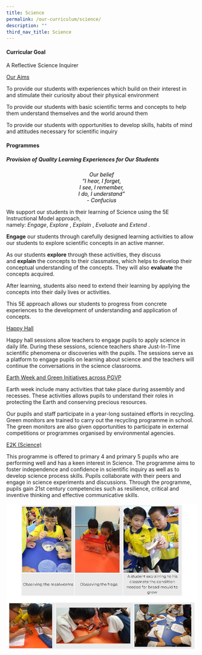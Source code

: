 ```yaml
---
title: Science
permalink: /our-curriculum/science/
description: ""
third_nav_title: Science
---
```

#### Curricular Goal
A Reflective Science Inquirer

<p><u>Our Aims</u></p>

To provide our students with experiences which build on their interest in and stimulate their curiosity about their physical environment

To provide our students with basic scientific terms and concepts to help them understand themselves and the world around them

To provide our students with opportunities to develop skills, habits of mind and attitudes necessary for scientific inquiry

#### Programmes

##### Provision of Quality Learning Experiences for Our Students

<p style="color:black" align="center"><i>Our belief<br>“I hear, I forget,<br>I see, I remember,<br>I do, I understand”<br>- Confucius</i></p>

We support our students in their learning of Science using the 5E Instructional Model approach, namely: _Engage_, _Explore_ , _Explain_ , _Evaluate_ and _Extend_ . 

**Engage** our students through carefully designed learning activities to allow our students to explore scientific concepts in an active manner.

As our students **explore** through these activities, they discuss and **explain** the concepts to their classmates, which helps to develop their conceptual understanding of the concepts. They will also **evaluate** the concepts acquired.

  
After learning, students also need to extend their learning by applying the concepts into their daily lives or activities.


This 5E approach allows our students to progress from concrete experiences to the development of understanding and application of concepts.

<p><u>Happy Hall</u></p>
Happy hall sessions allow teachers to engage pupils to apply science in daily life. During these sessions, science teachers share Just-In-Time scientific phenomena or discoveries with the pupils. The sessions serve as a platform to engage pupils on learning about science and the teachers will continue the conversations in the science classrooms.

<p><u>Earth Week and Green Initiatives across PGVP</u></p>

Earth week include many activities that take place during assembly and recesses. These activities allows pupils to understand their roles in protecting the Earth and conserving precious resources.

Our pupils and staff participate in a year-long sustained efforts in recycling. Green monitors are trained to carry out the recycling programme in school. The green monitors are also given opportunities to participate in external competitions or programmes organised by environmental agencies.

<p><u>E2K (Science)</u></p>

This programme is offered to primary 4 and primary 5 pupils who are performing well and has a keen interest in Science. The programme aims to foster independence and confidence in scientific inquiry as well as to develop science process skills. Pupils collaborate with their peers and engage in science experiments and discussions. Through the programme, pupils gain 21st century competencies such as resilience, critical and inventive thinking and effective communicative skills.

![E2K (Science)](/images/E2K%20Science.png)